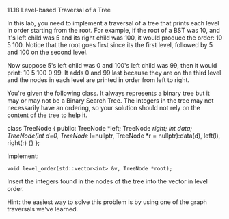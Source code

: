 11.18 Level-based Traversal of a Tree

In this lab, you need to implement a traversal of a tree that prints each level in order starting from the root. For example, if the root of a BST was 10, and it's left child was 5 and its right child was 100, it would produce the order: 10 5 100. Notice that the root goes first since its the first level, followed by 5 and 100 on the second level.

Now suppose 5's left child was 0 and 100's left child was 99, then it would print: 10 5 100 0 99. It adds 0 and 99 last because they are on the third level and the nodes in each level are printed in order from left to right.

You're given the following class. It always represents a binary tree but it may or may not be a Binary Search Tree. The integers in the tree may not necessarily have an ordering, so your solution should not rely on the content of the tree to help it.

class TreeNode { public: TreeNode *left; TreeNode *right; int data; TreeNode(int d=0, TreeNode* l=nullptr, TreeNode *r = nullptr):data(d), left(l), right(r) {} };

Implement:

`void level_order(std::vector<int> &v, TreeNode *root);`

Insert the integers found in the nodes of the tree into the vector in level order.

Hint: the easiest way to solve this problem is by using one of the graph traversals we've learned.
